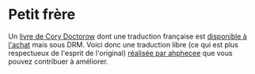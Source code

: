 # Petit frère
Un [livre de Cory Doctorow](http://craphound.com/littlebrother) dont une traduction française est [disponible à l'achat](http://www.12-21editions.fr/site/little_brother_&100&9782266228473.html) mais sous DRM. Voici donc une traduction libre (ce qui est plus respectueux de l'esprit de l'original) [réalisée par ahphecee](https://ahphecee.wordpress.com/) que vous pouvez contribuer à améliorer.

